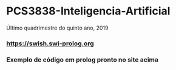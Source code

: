 # PCS3838-Inteligencia-Artificial
 Último quadrimestre do quinto ano, 2019

### https://swish.swi-prolog.org
### Exemplo de código em prolog pronto no site acima
